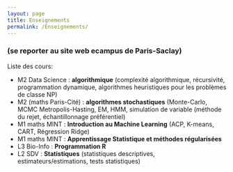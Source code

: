 ```yaml
---
layout: page
title: Enseignements
permalink: /Enseignements/
---
```



### (se reporter au site web ecampus de Paris-Saclay)

Liste des cours:

- M2 Data Science : **algorithmique** (complexité algorithmique, récursivité, programmation dynamique, algorithmes heuristiques pour les problèmes de classe NP)
- M2 (maths Paris-Cité) : **algorithmes stochastiques** (Monte-Carlo, MCMC Metropolis-Hasting, EM, HMM, simulation de variable (méthode du rejet, échantillonnage préférentiel)
- M1 maths MINT : **Introduction au Machine Learning** (ACP, K-means, CART, Régression Ridge)
- M1 maths MINT : **Apprentissage Statistique et méthodes régularisées** 
- L3 Bio-Info : **Programmation R** 
- L2 SDV : **Statistiques** (statistiques descriptives, estimateurs/estimations, tests statistiques)
